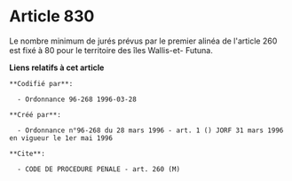 # Article 830

Le nombre minimum de jurés prévus par le premier alinéa de l'article 260 est fixé à 80 pour le territoire des îles Wallis-et-
Futuna.

**Liens relatifs à cet article**

	**Codifié par**:

	  - Ordonnance 96-268 1996-03-28

	**Créé par**:

	  - Ordonnance n°96-268 du 28 mars 1996 - art. 1 () JORF 31 mars 1996 en vigueur le 1er mai 1996

	**Cite**:

	  - CODE DE PROCEDURE PENALE - art. 260 (M)
